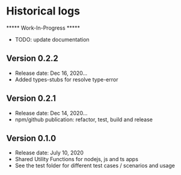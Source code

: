 # Historical logs

***** Work-In-Progress ***** 
- TODO: update documentation

## Version 0.2.2

- Release date: Dec 16, 2020...
- Added types-stubs for resolve type-error

## Version 0.2.1

- Release date: Dec 14, 2020...
- npm/github publication: refactor, test, build and release

## Version 0.1.0

- Release date: July 10, 2020
- Shared Utility Functions for nodejs, js and ts apps
- See the test folder for different test cases / scenarios and usage
